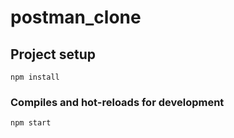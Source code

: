 # postman_clone

## Project setup
```
npm install
```

### Compiles and hot-reloads for development
```
npm start
```
